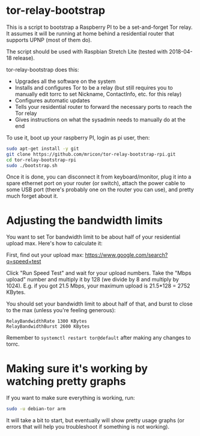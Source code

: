 tor-relay-bootstrap
===================

This is a script to bootstrap a Raspberry PI to be a set-and-forget Tor relay.
It assumes it will be running at home behind a residential router that
supports UPNP (most of them do).

The script should be used with Raspbian Stretch Lite (tested with 2018-04-18
release).

tor-relay-bootstrap does this:

* Upgrades all the software on the system
* Installs and configures Tor to be a relay (but still requires you to manually
  edit torrc to set Nickname, ContactInfo, etc. for this relay)
* Configures automatic updates
* Tells your residential router to forward the necessary ports to reach the Tor relay
* Gives instructions on what the sysadmin needs to manually do at the end

To use it, boot up your raspberry PI, login as pi user, then:

```sh
sudo apt-get install -y git
git clone https://github.com/mricon/tor-relay-bootstrap-rpi.git
cd tor-relay-bootstrap-rpi
sudo ./bootstrap.sh
```

Once it is done, you can disconnect it from keyboard/monitor, plug it into a
spare ethernet port on your router (or switch), attach the power cable to some
USB port (there's probably one on the router you can use), and pretty much
forget about it.

# Adjusting the bandwidth limits

You want to set Tor bandwidth limit to be about half of your residential
upload max. Here's how to calculate it:

First, find out your upload max:
https://www.google.com/search?q=speed+test

Click "Run Speed Test" and wait for your upload numbers. Take the "Mbps
upload" number and multiply it by 128 (we divide by 8 and multiply by 1024).
E.g. if you got 21.5 Mbps, your maximum upload is 21.5*128 = 2752 KBytes.

You should set your bandwidth limit to about half of that, and burst to close
to the max (unless you're feeling generous):

```
RelayBandwidthRate 1300 KBytes
RelayBandwidthBurst 2600 KBytes
```

Remember to `systemctl restart tor@default` after making any changes to torrc.

# Making sure it's working by watching pretty graphs

If you want to make sure everything is working, run:

```sh
sudo -u debian-tor arm
```

It will take a bit to start, but eventually will show pretty usage graphs (or
errors that will help you troubleshoot if something is not working).

